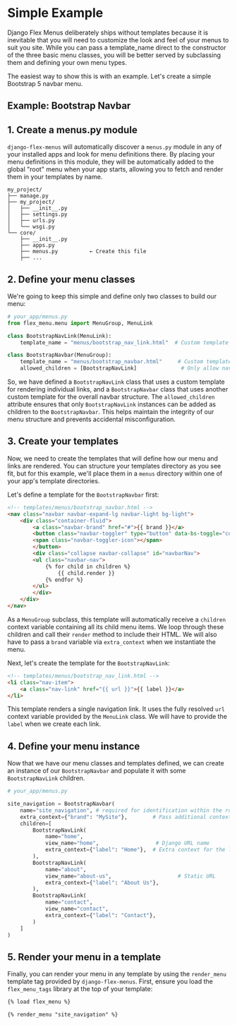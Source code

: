 # Simple Example

Django Flex Menus deliberately ships without templates because it is inevitable that you will need to customize the look 
and feel of your menus to suit you site. While you can pass a template_name direct to the constructor of the three basic menu classes, you will be better served by subclassing them and defining your own menu types.

The easiest way to show this is with an example. Let's create a simple Bootstrap 5 navbar menu.

## Example: Bootstrap Navbar

## 1. Create a menus.py module

`django-flex-menus` will automatically discover a `menus.py` module in any of your installed apps and look for menu definitions there. By placing your menu definitions in this module, they will be automatically added to the global "root" menu when your app starts, allowing you to fetch and render them in your templates by name.

```
my_project/
├── manage.py
├── my_project/
│   ├── __init__.py
│   ├── settings.py
│   ├── urls.py
│   └── wsgi.py
└── core/
    ├── __init__.py
    ├── apps.py
    ├── menus.py          ← Create this file
    ├── ...
```

## 2. Define your menu classes

We're going to keep this simple and define only two classes to build our menu:

```python
# your_app/menus.py
from flex_menu.menu import MenuGroup, MenuLink

class BootstrapNavLink(MenuLink):
    template_name = "menus/bootstrap_nav_link.html"  # Custom template for links

class BootstrapNavbar(MenuGroup):
    template_name = "menus/bootstrap_navbar.html"     # Custom template for the navbar
    allowed_children = [BootstrapNavLink]              # Only allow nav links as children
```

So, we have defined a `BootstrapNavLink` class that uses a custom template for rendering individual links, and a `BootstrapNavbar` class that uses another custom template for the overall navbar structure. The `allowed_children` attribute ensures that only `BootstrapNavLink` instances can be added as children to the `BootstrapNavbar`. This helps maintain the integrity of our menu structure and prevents accidental misconfiguration.

## 3. Create your templates

Now, we need to create the templates that will define how our menu and links are rendered. You can structure your templates directory as you see fit, but for this example, we'll place them in a `menus` directory within one of your app's template directories.

Let's define a template for the `BootstrapNavbar` first:

```html
<!-- templates/menus/bootstrap_navbar.html -->
<nav class="navbar navbar-expand-lg navbar-light bg-light">
    <div class="container-fluid">
        <a class="navbar-brand" href="#">{{ brand }}</a>
        <button class="navbar-toggler" type="button" data-bs-toggle="collapse" data-bs-target="#navbarNav" aria-controls="navbarNav" aria-expanded="false" aria-label="Toggle navigation">
        <span class="navbar-toggler-icon"></span>
        </button>
        <div class="collapse navbar-collapse" id="navbarNav">
        <ul class="navbar-nav">
            {% for child in children %}
                {{ child.render }}
            {% endfor %}
        </ul>
        </div>
    </div>
</nav>
```

As a `MenuGroup` subclass, this template will automatically receive a `children` context variable containing all its child menu items. We loop through these children and call their `render` method to include their HTML. We will also have to pass a `brand` variable via `extra_context` when we instantiate the menu.

Next, let's create the template for the `BootstrapNavLink`:

```html 
<!-- templates/menus/bootstrap_nav_link.html -->
<li class="nav-item">
    <a class="nav-link" href="{{ url }}">{{ label }}</a>
</li>
```

This template renders a single navigation link. It uses the fully resolved `url` context variable provided by the `MenuLink` class. We will have to provide the `label` when we create each link.

## 4. Define your menu instance
Now that we have our menu classes and templates defined, we can create an instance of our `BootstrapNavbar` and populate it with some `BootstrapNavLink` children.

```python
# your_app/menus.py

site_navigation = BootstrapNavbar(
    name="site_navigation", # required for identification within the root menu structure
    extra_context={"brand": "MySite"},        # Pass additional context to the navbar template
    children=[
        BootstrapNavLink(
            name="home",
            view_name="home",                  # Django URL name
            extra_context={"label": "Home"},  # Extra context for the link template
        ),
        BootstrapNavLink(
            name="about",
            view_name="about-us",                     # Static URL
            extra_context={"label": "About Us"},
        ),
        BootstrapNavLink(
            name="contact",
            view_name="contact",
            extra_context={"label": "Contact"},
        )
    ]
)
```

## 5. Render your menu in a template

Finally, you can render your menu in any template by using the `render_menu` template tag provided by `django-flex-menus`. First, ensure you load the `flex_menu_tags` library at the top of your template:

```html
{% load flex_menu %}

{% render_menu "site_navigation" %}
```
